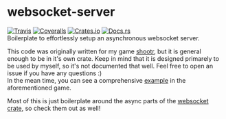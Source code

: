 # websocket-server
[![Travis](https://img.shields.io/travis/SirRade/websocket-server.svg)](https://travis-ci.org/SirRade/websocket-server) [![Coveralls](https://img.shields.io/coveralls/SirRade/websocket-server.svg)](https://coveralls.io/github/SirRade/websocket-server) [![Crates.io](https://img.shields.io/crates/v/websocket-server.svg)](https://crates.io/crates/websocket-server) [![Docs.rs](https://docs.rs/websocket-server/badge.svg)](https://docs.rs/websocket-server)  
Boilerplate to effortlessly setup an asynchronous websocket server.

This code was originally written for my game [shootr](https://github.com/SirRade/shootr), but it is general enough to be in it's own crate. Keep in mind that it is designed primarely to be used by myself, so it's not documented that well. Feel free to open an issue if you have any questions :)  
In the mean time, you can see a comprehensive [example](https://github.com/SirRade/shootr/blob/master/core/src/main.rs) in the aforementioned game.

Most of this is just boilerplate around the async parts of the [websocket crate](https://github.com/cyderize/rust-websocket), so check them out as well!
